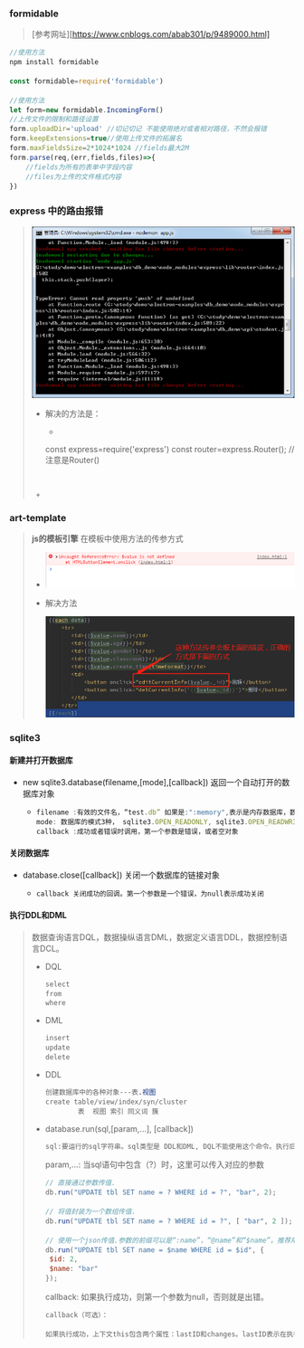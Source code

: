 ### formidable

> [参考网址][https://www.cnblogs.com/abab301/p/9489000.html]

~~~javascript
//使用方法
npm install formidable

const formidable=require('formidable')

//使用方法
let form=new formidable.IncomingForm()
//上传文件的限制和路径设置
form.uploadDir='upload' //切记切记 不能使用绝对或者相对路径，不然会报错
form.keepExtensions=true//使用上传文件的拓展名
form.maxFieldsSize=2*1024*1024 //fields最大2M
form.parse(req,(err,fields,files)=>{
    //fields为所有的表单中字段内容
    //files为上传的文件格式内容
})
~~~

### express 中的路由报错

> ![image-20191204100916427](assets/image-20191204100916427.png)
>
> + 解决的方法是： 
>
>   + ~~~javascript
>    const express=require('express')
>    const router=express.Router(); //注意是Router()
>    ~~~
>  ~~~
> 
>   + 
>  ~~~

### art-template 

> **js的模板引擎** 在模板中使用方法的传参方式
>
> + ![image-20191204144210536](assets/image-20191204144210536.png)
>
> + 解决方法
>
>   ![image-20191204144448506](assets/image-20191204144448506.png)

### sqlite3 

#### 新建并打开数据库

+ new sqlite3.database(filename,[mode],[callback]) 返回一个自动打开的数据库对象

  + ~~~javascript
    filename :有效的文件名，“test.db” 如果是:":memory",表示是内存数据库，数据不会持久化保存
    mode: 数据库的模式3种， sqlite3.OPEN_READONLY, sqlite3.OPEN_READWRITE, sqlite3.OPEN_CREATE
    callback :成功或者错误时调用，第一个参数是错误，或者空对象
    ~~~

#### 关闭数据库

+ database.close([callback]) 关闭一个数据库的链接对象

  + ~~~javascript
    callback 关闭成功的回调。第一个参数是一个错误，为null表示成功关闭
    ~~~

#### 执行DDL和DML  

>  数据查询语言DQL，数据操纵语言DML，数据定义语言DDL，数据控制语言DCL。 
>
> + DQL
>
>   ~~~css
>   select
>   from
>   where
>   ~~~
>
> + DML
>
>   ~~~css 
>   insert
>   update
>   delete
>   ~~~
>
> + DDL
>
>   ~~~css 
>   创建数据库中的各种对象---表.视图
>   create table/view/index/syn/cluster 
>   		表  视图 索引 同义词 簇
>   ~~~
>
> + database.run(sql,[param,...], [callback])
>
>   ~~~javascript
>   sql:要运行的sql字符串。sql类型是 DDL和DML, DQL不能使用这个命令。执行后返回值不包含任何结果，必须通过回调函数获取执行结果
>   ~~~
>
>   param,...: 当sql语句中包含（?）时，这里可以传入对应的参数
>
>   ~~~javascript
>   // 直接通过参数传值.
>   db.run("UPDATE tbl SET name = ? WHERE id = ?", "bar", 2);
>     
>   // 将值封装为一个数组传值.
>   db.run("UPDATE tbl SET name = ? WHERE id = ?", [ "bar", 2 ]);
>   
>   // 使用一个json传值.参数的前缀可以是“:name”，“@name”和“$name”。推荐用“$name”形式
>   db.run("UPDATE tbl SET name = $name WHERE id = $id", {
>    $id: 2,
>    $name: "bar"
>   });
>   ~~~
>
>   callback: 如果执行成功，则第一个参数为null，否则就是出错。
>
>   ~~~javascript
>   callback（可选）：
>   
>   如果执行成功，上下文this包含两个属性：lastID和changes。lastID表示在执行INSERT命令语句时，最后一条数据的id；changes表示UPADTE命令和DELETE命令时候，影响的数据行数。
>   ~~~
>
>   
